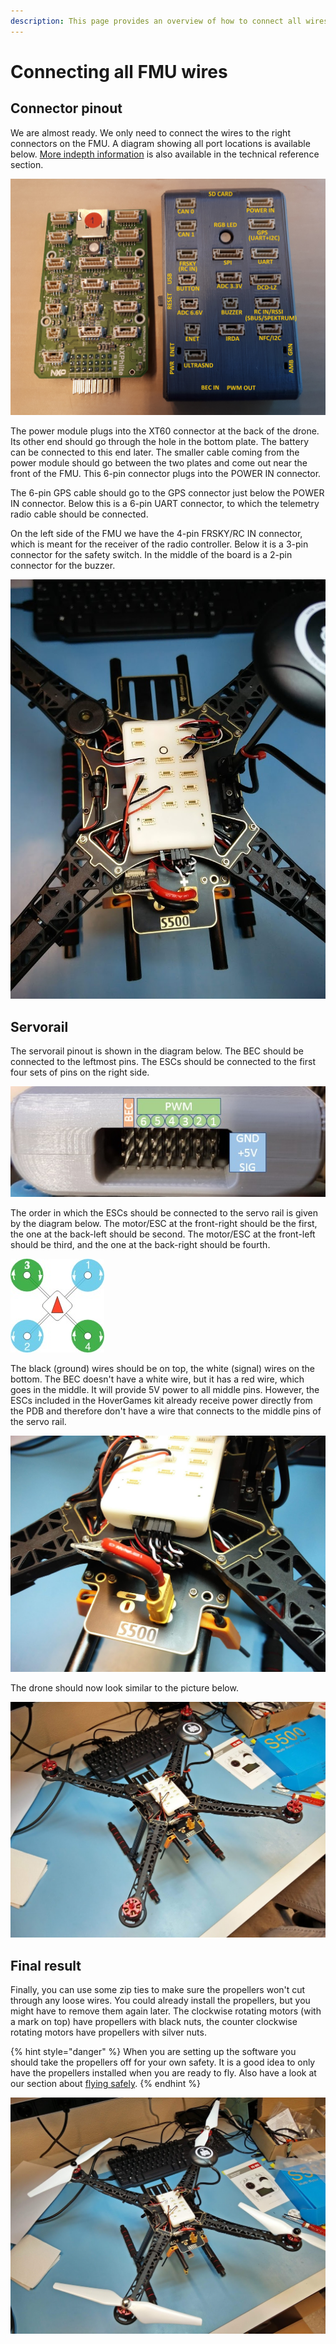```yaml
---
description: This page provides an overview of how to connect all wires to the FMU.
---
```


# Connecting all FMU wires

## Connector pinout

We are almost ready. We only need to connect the wires to the right connectors on the FMU. A diagram showing all port locations is available below. [More indepth information](../../rddrone-fmuk66/connectors/) is also available in the technical reference section.

![Port locations on the RDDRONE-FMUK66.](../../.gitbook/assets/nxphlite-connectors.jpg)

The power module plugs into the XT60 connector at the back of the drone. Its other end should go through the hole in the bottom plate. The battery can be connected to this end later. The smaller cable coming from the power module should go between the two plates and come out near the front of the FMU. This 6-pin connector plugs into the POWER IN connector.

The 6-pin GPS cable should go to the GPS connector just below the POWER IN connector. Below this is a 6-pin UART connector, to which the telemetry radio cable should be connected.

On the left side of the FMU we have the 4-pin FRSKY/RC IN connector, which is meant for the receiver of the radio controller. Below it is a 3-pin connector for the safety switch. In the middle of the board is a 2-pin connector for the buzzer.

![All cables plugged into the RDDRONE-FMUK66.](../../.gitbook/assets/fmu-pluggedin.jpg)

## Servorail

The servorail pinout is shown in the diagram below. The BEC should be connected to the leftmost pins. The ESCs should be connected to the first four sets of pins on the right side.

![Pinout of the servo rail.](../../.gitbook/assets/fmu-servorail-pinout.jpg)

The order in which the ESCs should be connected to the servo rail is given by the diagram below. The motor/ESC at the front-right should be the first, the one at the back-left should be second. The motor/ESC at the front-left should be third, and the one at the back-right should be fourth.

![Numbering of the motors.](../../.gitbook/assets/motordirection.jpg)

The black \(ground\) wires should be on top, the white \(signal\) wires on the bottom. The BEC doesn't have a white wire, but it has a red wire, which goes in the middle. It will provide 5V power to all middle pins. However, the ESCs included in the HoverGames kit already receive power directly from the PDB and therefore don't have a wire that connects to the middle pins of the servo rail.

![Power module plugged into the XT60 connector and the BEC and ESCs connected to the servo rail.](../../.gitbook/assets/fmu-servorail-pluggedin.png)

The drone should now look similar to the picture below.

![](../../.gitbook/assets/drone-assembled.jpg)

## Final result

Finally, you can use some zip ties to make sure the propellers won't cut through any loose wires. You could already install the propellers, but you might have to remove them again later. The clockwise rotating motors \(with a mark on top\) have propellers with black nuts, the counter clockwise rotating motors have propellers with silver nuts.

{% hint style="danger" %}
When you are setting up the software you should take the propellers off for your own safety. It is a good idea to only have the propellers installed when you are ready to fly. Also have a look at our section about [flying safely](../../userguide/flying/).
{% endhint %}

![](../../.gitbook/assets/drone-finalresult.jpg)

